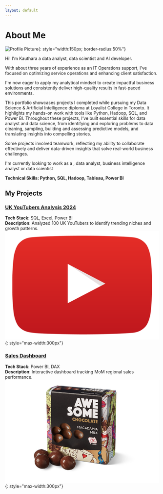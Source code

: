 ```yaml
---
layout: default
---
```


# About Me
![Profile Picture](/assets/profile.jpg){: style="width:150px; border-radius:50%"}

Hi! I'm Kauthara a data analyst, data scientist and AI developer. 

With about three years of experience as an IT Operations support, I've focused on optimizing service operations and enhancing client satisfaction.

I'm now eager to apply my analytical mindset to create impactful business solutions and consistently deliver high-quality results in fast-paced environments.

This portfolio showcases projects I completed while pursuing my Data Science & Artificial Intelligence diploma at Loyalist College in Toronto. 
It highlights my hands-on work with tools like Python, Hadoop, SQL, and Power BI. Throughout these projects, I’ve built essential skills for data analyst and data science,
from identifying and exploring problems to data cleaning, sampling, building and assessing predictive models, and translating insights into compelling stories. 

Some projects involved teamwork, reflecting my ability to collaborate effectively and deliver data-driven insights that solve real-world business challenges.

I'm currently looking to work as a , data analyst, business intelligence analyst or data scientist

**Technical Skills: Python, SQL, Hadoop, Tableau, Power BI**


## My Projects

### [UK YouTubers Analysis 2024](https://github.com/kauthara-yakubu/top_uk_youtubers_2024)
**Tech Stack**: SQL, Excel, Power BI  
**Description**: Analyzed 100 UK YouTubers to identify trending niches and growth patterns.  
![Thumbnail](/assets/youtubers.png){: style="max-width:300px"}

### [Sales Dashboard](https://github.com/kauthara-yakubu/sales-dashboard)
**Tech Stack**: Power BI, DAX  
**Description**: Interactive dashboard tracking MoM regional sales performance.  
![Thumbnail](/assets/sales-dash.jpg){: style="max-width:300px"}

